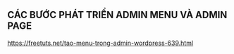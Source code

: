 ## CÁC BƯỚC PHÁT TRIỂN ADMIN MENU VÀ ADMIN PAGE

https://freetuts.net/tao-menu-trong-admin-wordpress-639.html



